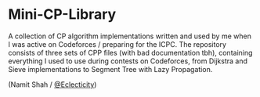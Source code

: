 # Mini-CP-Library
A collection of CP algorithm implementations written and used by me when I was active on Codeforces / preparing for the ICPC.
The repository consists of three sets of CPP files (with bad documentation tbh), containing everything I used to use during contests on Codeforces, 
from Dijkstra and Sieve implementations to Segment Tree with Lazy Propagation.

(Namit Shah / [@Eclecticity](https://codeforces.com/profile/Eclecticity))
